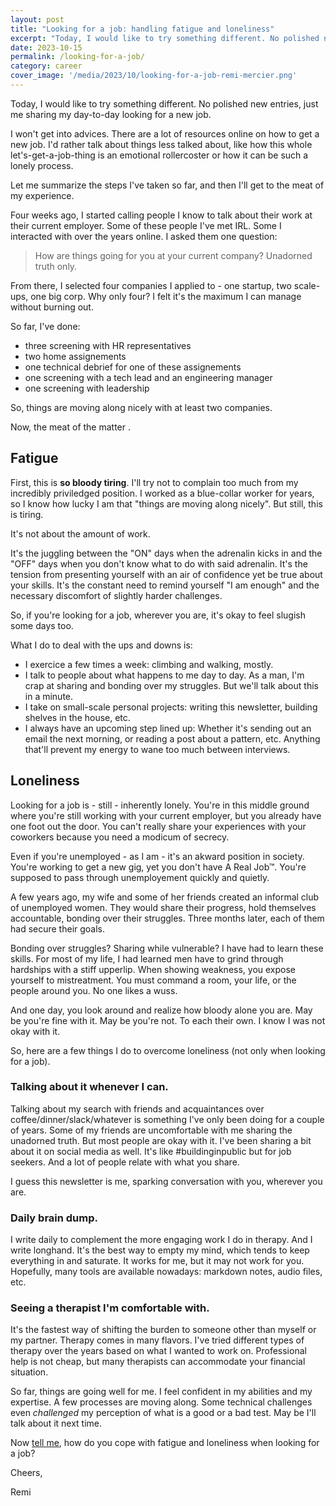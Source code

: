 ```yaml
---
layout: post
title: "Looking for a job: handling fatigue and loneliness"
excerpt: "Today, I would like to try something different. No polished new entries, just me sharing my day-to-day looking for a new job."
date: 2023-10-15
permalink: /looking-for-a-job/
category: career
cover_image: '/media/2023/10/looking-for-a-job-remi-mercier.png'
---
```


Today, I would like to try something different. No polished new entries, just me sharing my day-to-day looking for a new job.

I won't get into advices. There are a lot of resources online on how to get a new job. I'd rather talk about things less talked about, like how this whole let's-get-a-job-thing is an emotional rollercoster or how it can be such a lonely process.

Let me summarize the steps I've taken so far, and then I'll get to the meat of my experience.

Four weeks ago, I started calling people I know to talk about their work at their current employer. Some of these people I've met IRL. Some I interacted with over the years online. I asked them one question:

> How are things going for you at your current company? Unadorned truth only.

From there, I selected four companies I applied to - one startup, two scale-ups, one big corp. Why only four? I felt it's the maximum I can manage without burning out.

So far, I've done:
- three screening with HR representatives
- two home assignements
- one technical debrief for one of these assignements
- one screening with a tech lead and an engineering manager
- one screening with leadership

So, things are moving along nicely with at least two companies.

Now, the meat of the matter .

## Fatigue

First, this is **so bloody tiring**. I'll try not to complain too much from my incredibly priviledged position. I worked as a blue-collar worker for years, so I know how lucky I am that "things are moving along nicely". But still, this is tiring.

It's not about the amount of work.

It's the juggling between the "ON" days when the adrenalin kicks in and the "OFF" days when you don't know what to do with said adrenalin. It's the tension from presenting yourself with an air of confidence yet be true about your skills. It's the constant need to remind yourself "I am enough" and the necessary discomfort of slightly harder challenges.

So, if you're looking for a job, wherever you are, it's okay to feel slugish some days too.

What I do to deal with the ups and downs is:
- I exercice a few times a week: climbing and walking, mostly.
- I talk to people about what happens to me day to day. As a man, I'm crap at sharing and bonding over my struggles. But we'll talk about this in a minute.
- I take on small-scale personal projects: writing this newsletter, building shelves in the house, etc.
- I always have an upcoming step lined up: Whether it's sending out an email the next morning, or reading a post about a pattern, etc. Anything that'll prevent my energy to wane too much between interviews.

## Loneliness

Looking for a job is - still - inherently lonely. You're in this middle ground where you're still working with your current employer, but you already have one foot out the door. You can't really share your experiences with your coworkers because you need a modicum of secrecy.

Even if you're unemployed - as I am - it's an akward position in society. You're working to get a new gig, yet you don't have A Real Job™. You're supposed to pass through unemployement quickly and quietly.

A few years ago, my wife and some of her friends created an informal club of unemployed women. They would share their progress, hold themselves accountable, bonding over their struggles. Three months later, each of them had secure their goals.

Bonding over struggles? Sharing while vulnerable? I have had to learn these skills. For most of my life, I had learned men have to grind through hardships with a stiff upperlip. When showing weakness, you expose yourself to mistreatment. You must command a room, your life, or the people around you. No one likes a wuss.

And one day, you look around and realize how bloody alone you are. May be you're fine with it. May be you're not. To each their own. I know I was not okay with it.

So, here are a few things I do to overcome loneliness (not only when looking for a job).

### Talking about it whenever I can.

Talking about my search with friends and acquaintances over coffee/dinner/slack/whatever is something I've only been doing for a couple of years. Some of my friends are uncomfortable with me sharing the unadorned truth. But most people are okay with it. I've been sharing a bit about it on social media as well. It's like #buildinginpublic but for job seekers. And a lot of people relate with what you share.

I guess this newsletter is me, sparking conversation with you, wherever you are.

### Daily brain dump.

I write daily to complement the more engaging work I do in therapy. And I write longhand. It's the best way to empty my mind, which tends to keep everything in and saturate. It works for me, but it may not work for you. Hopefully, many tools are available nowadays: markdown notes, audio files, etc.

### Seeing a therapist I'm comfortable with.

It's the fastest way of shifting the burden to someone other than myself or my partner. Therapy comes in many flavors. I've tried different types of therapy over the years based on what I wanted to work on. Professional help is not cheap, but many therapists can accommodate your financial situation.

So far, things are going well for me. I feel confident in my abilities and my expertise. A few processes are moving along. Some technical challenges even _challenged_ my perception of what is a good or a bad test. May be I'll talk about it next time.

Now <a href="mailto:hello@remimercier.com">tell me</a>, how do you cope with fatigue and loneliness when looking for a job?

Cheers,

Remi

